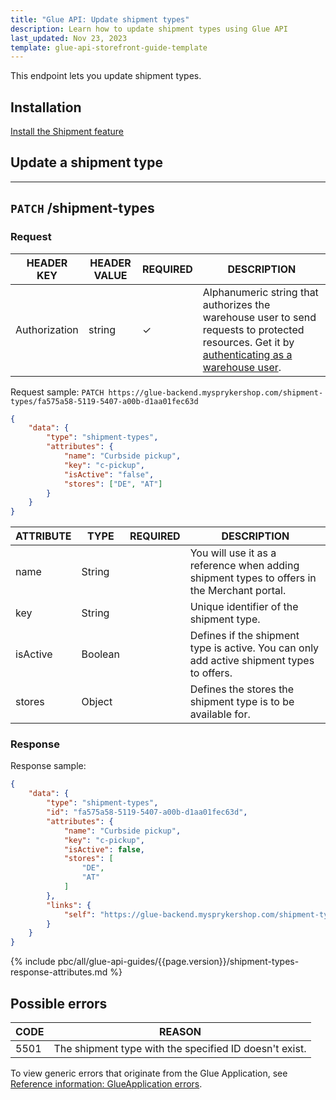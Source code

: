 ```yaml
---
title: "Glue API: Update shipment types"
description: Learn how to update shipment types using Glue API
last_updated: Nov 23, 2023
template: glue-api-storefront-guide-template
---
```


This endpoint lets you update shipment types.

## Installation

[Install the Shipment feature](/docs/pbc/all/carrier-management/{{page.version}}/base-shop/manage-using-glue-api/glue-api-retrieve-shipment-types.html)

## Update a shipment type

---
`PATCH` **/shipment-types**
---

### Request

| HEADER KEY | HEADER VALUE | REQUIRED | DESCRIPTION |
|-|-|-|-|
| Authorization | string | &check; | Alphanumeric string that authorizes the warehouse user to send requests to protected resources. Get it by [authenticating as a warehouse user](/docs/pbc/all/warehouse-management-system/{{page.version}}/unified-commerce/manage-using-glue-api/glue-api-authenticate-as-a-warehouse-user.html). |

Request sample: `PATCH https://glue-backend.mysprykershop.com/shipment-types/fa575a58-5119-5407-a00b-d1aa01fec63d`
```json
{
    "data": {
        "type": "shipment-types",
        "attributes": {
            "name": "Curbside pickup",
            "key": "c-pickup",
            "isActive": "false",
            "stores": ["DE", "AT"]
        }
    }
}
```

| ATTRIBUTE | TYPE | REQUIRED | DESCRIPTION |
| --- | --- | --- | --- |
| name | String |  | You will use it as a reference when adding shipment types to offers in the Merchant portal. |
| key | String |  | Unique identifier of the shipment type. |
| isActive | Boolean |  | Defines if the shipment type is active. You can only add active shipment types to offers. |
| stores | Object |  | Defines the stores the shipment type is to be available for. |


### Response

Response sample:
```json
{
    "data": {
        "type": "shipment-types",
        "id": "fa575a58-5119-5407-a00b-d1aa01fec63d",
        "attributes": {
            "name": "Curbside pickup",
            "key": "c-pickup",
            "isActive": false,
            "stores": [
                "DE",
                "AT"
            ]
        },
        "links": {
            "self": "https://glue-backend.mysprykershop.com/shipment-types/fa575a58-5119-5407-a00b-d1aa01fec63d"
        }
    }
}
```

{% include pbc/all/glue-api-guides/{{page.version}}/shipment-types-response-attributes.md %} <!-- To edit, see /_includes/pbc/all/glue-api-guides/{{page.version}}/shipment-types-response-attributes.md -->


## Possible errors

| CODE  | REASON |
| --- | --- |
| 5501 | The shipment type with the specified ID doesn't exist. |


To view generic errors that originate from the Glue Application, see [Reference information: GlueApplication errors](/docs/scos/dev/glue-api-guides/{{page.version}}/reference-information-glueapplication-errors.html).
